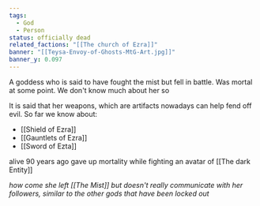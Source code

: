 ```yaml
---
tags:
  - God
  - Person
status: officially dead
related_factions: "[[The church of Ezra]]"
banner: "[[Teysa-Envoy-of-Ghosts-MtG-Art.jpg]]"
banner_y: 0.097
---
```

A goddess who is said to have fought the mist but fell in battle. Was mortal at some point.
We don't know much about her so

It is said that her weapons, which are artifacts nowadays can help fend off evil. So far we know about:
- [[Shield of Ezra]]
- [[Gauntlets of Ezra]]
- [[Sword of Ezta]]

alive 90 years ago
gave up mortality while fighting an avatar of [[The dark Entity]]

*how come she left [[The Mist]] but doesn't really communicate with her followers, similar to the other gods that have been locked out*

